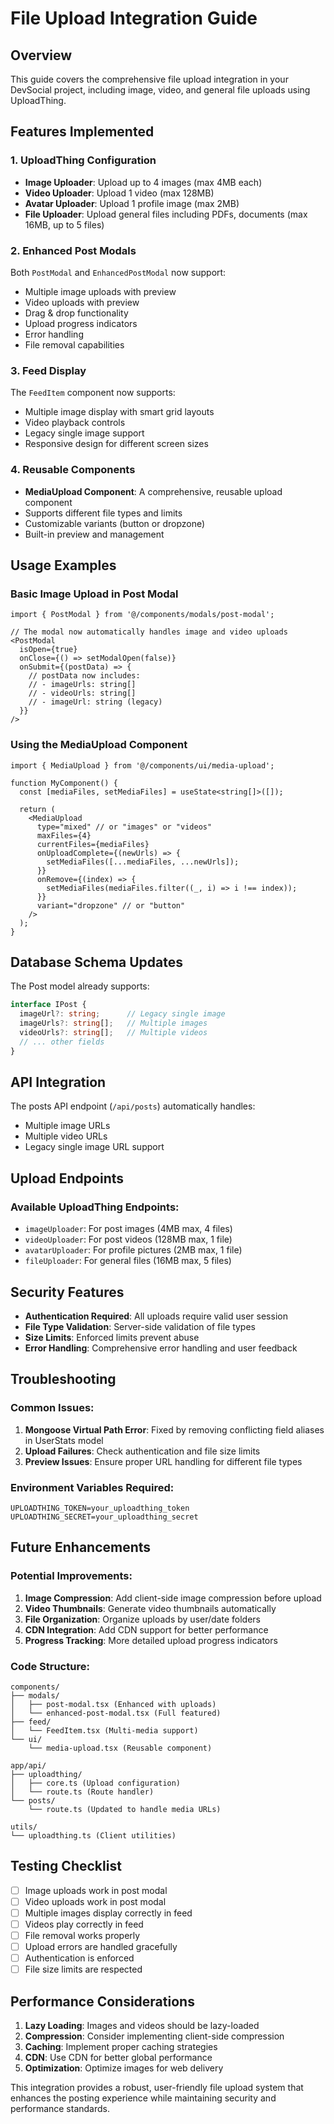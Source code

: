 # File Upload Integration Guide

## Overview

This guide covers the comprehensive file upload integration in your DevSocial project, including image, video, and general file uploads using UploadThing.

## Features Implemented

### 1. UploadThing Configuration
- **Image Uploader**: Upload up to 4 images (max 4MB each)
- **Video Uploader**: Upload 1 video (max 128MB)
- **Avatar Uploader**: Upload 1 profile image (max 2MB)
- **File Uploader**: Upload general files including PDFs, documents (max 16MB, up to 5 files)

### 2. Enhanced Post Modals
Both `PostModal` and `EnhancedPostModal` now support:
- Multiple image uploads with preview
- Video uploads with preview
- Drag & drop functionality
- Upload progress indicators
- Error handling
- File removal capabilities

### 3. Feed Display
The `FeedItem` component now supports:
- Multiple image display with smart grid layouts
- Video playback controls
- Legacy single image support
- Responsive design for different screen sizes

### 4. Reusable Components
- **MediaUpload Component**: A comprehensive, reusable upload component
- Supports different file types and limits
- Customizable variants (button or dropzone)
- Built-in preview and management

## Usage Examples

### Basic Image Upload in Post Modal
```tsx
import { PostModal } from '@/components/modals/post-modal';

// The modal now automatically handles image and video uploads
<PostModal 
  isOpen={true}
  onClose={() => setModalOpen(false)}
  onSubmit={(postData) => {
    // postData now includes:
    // - imageUrls: string[]
    // - videoUrls: string[]
    // - imageUrl: string (legacy)
  }}
/>
```

### Using the MediaUpload Component
```tsx
import { MediaUpload } from '@/components/ui/media-upload';

function MyComponent() {
  const [mediaFiles, setMediaFiles] = useState<string[]>([]);

  return (
    <MediaUpload
      type="mixed" // or "images" or "videos"
      maxFiles={4}
      currentFiles={mediaFiles}
      onUploadComplete={(newUrls) => {
        setMediaFiles([...mediaFiles, ...newUrls]);
      }}
      onRemove={(index) => {
        setMediaFiles(mediaFiles.filter((_, i) => i !== index));
      }}
      variant="dropzone" // or "button"
    />
  );
}
```

## Database Schema Updates

The Post model already supports:
```typescript
interface IPost {
  imageUrl?: string;      // Legacy single image
  imageUrls?: string[];   // Multiple images
  videoUrls?: string[];   // Multiple videos
  // ... other fields
}
```

## API Integration

The posts API endpoint (`/api/posts`) automatically handles:
- Multiple image URLs
- Multiple video URLs
- Legacy single image URL support

## Upload Endpoints

### Available UploadThing Endpoints:
- `imageUploader`: For post images (4MB max, 4 files)
- `videoUploader`: For post videos (128MB max, 1 file)
- `avatarUploader`: For profile pictures (2MB max, 1 file)
- `fileUploader`: For general files (16MB max, 5 files)

## Security Features

- **Authentication Required**: All uploads require valid user session
- **File Type Validation**: Server-side validation of file types
- **Size Limits**: Enforced limits prevent abuse
- **Error Handling**: Comprehensive error handling and user feedback

## Troubleshooting

### Common Issues:

1. **Mongoose Virtual Path Error**: Fixed by removing conflicting field aliases in UserStats model
2. **Upload Failures**: Check authentication and file size limits
3. **Preview Issues**: Ensure proper URL handling for different file types

### Environment Variables Required:
```env
UPLOADTHING_TOKEN=your_uploadthing_token
UPLOADTHING_SECRET=your_uploadthing_secret
```

## Future Enhancements

### Potential Improvements:
1. **Image Compression**: Add client-side image compression before upload
2. **Video Thumbnails**: Generate video thumbnails automatically
3. **File Organization**: Organize uploads by user/date folders
4. **CDN Integration**: Add CDN support for better performance
5. **Progress Tracking**: More detailed upload progress indicators

### Code Structure:
```
components/
├── modals/
│   ├── post-modal.tsx (Enhanced with uploads)
│   └── enhanced-post-modal.tsx (Full featured)
├── feed/
│   └── FeedItem.tsx (Multi-media support)
└── ui/
    └── media-upload.tsx (Reusable component)

app/api/
├── uploadthing/
│   ├── core.ts (Upload configuration)
│   └── route.ts (Route handler)
└── posts/
    └── route.ts (Updated to handle media URLs)

utils/
└── uploadthing.ts (Client utilities)
```

## Testing Checklist

- [ ] Image uploads work in post modal
- [ ] Video uploads work in post modal
- [ ] Multiple images display correctly in feed
- [ ] Videos play correctly in feed
- [ ] File removal works properly
- [ ] Upload errors are handled gracefully
- [ ] Authentication is enforced
- [ ] File size limits are respected

## Performance Considerations

1. **Lazy Loading**: Images and videos should be lazy-loaded
2. **Compression**: Consider implementing client-side compression
3. **Caching**: Implement proper caching strategies
4. **CDN**: Use CDN for better global performance
5. **Optimization**: Optimize images for web delivery

This integration provides a robust, user-friendly file upload system that enhances the posting experience while maintaining security and performance standards.
